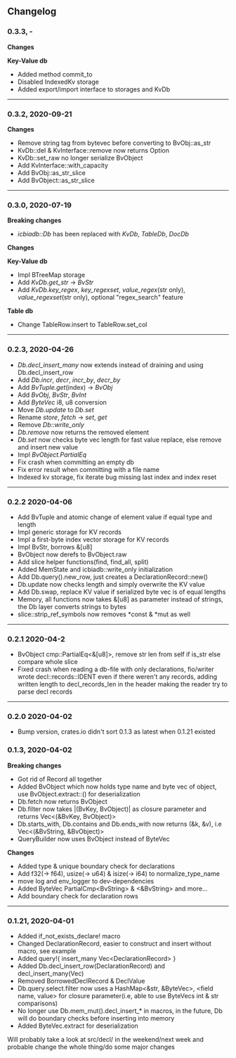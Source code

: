 ## Changelog

### 0.3.3, -

**Changes**

**Key-Value db**

* Added method commit_to
* Disabled IndexedKv storage
* Added export/import interface to storages and KvDb



---


### 0.3.2, 2020-09-21


**Changes**

* Remove string tag from bytevec before converting to BvObj::as_str
* KvDb::del & KvInterface::remove now returns Option<BvObject>
* KvDb::set_raw no longer serialize BvObject
* Add KvInterface::with_capacity
* Add BvObj::as_str_slice
* Add BvObject::as_str_slice


---


### 0.3.0, 2020-07-19


**Breaking changes**
* *icbiadb::Db* has been replaced with *KvDb*, *TableDb*, *DocDb*

**Changes**

**Key-Value db**

* Impl BTreeMap storage
* Add *KvDb.get_str* -> *BvStr*
* Add *KvDb.key_regex*, *key_regexset*, *value_regex*(str only), *value_regexset*(str only), optional "regex_search" feature


**Table db**
* Change TableRow.insert to TableRow.set_col


---


### 0.2.3, 2020-04-26


* *Db.decl_insert_many* now extends instead of draining and using Db.decl_insert_row
* Add *Db.incr*, *decr*, *incr_by*, *decr_by*
* Add *BvTuple.get*(index) -> *BvObj*
* Add *BvObj*, *BvStr*, *BvInt*
* Add *ByteVec* i8, u8 conversion
* Move *Db.update* to *Db.set*
* Rename *store*, *fetch* -> *set*, *get*
* Remove *Db::write_only*
* *Db.remove* now returns the removed element
* *Db.set* now checks byte vec length for fast value replace, else remove and insert new value
* Impl *BvObject.PartialEq*
* Fix crash when committing an empty db
* Fix error result when committing with a file name
* Indexed kv storage, fix iterate bug missing last index and index reset


---


### 0.2.2 2020-04-06


* Add BvTuple and atomic change of element value if equal type and length 
* Impl generic storage for KV records 
* Impl a first-byte index vector storage for KV records
* Impl BvStr, borrows &[u8]
* BvObject now derefs to BvObject.raw
* Add slice helper functions(find, find_all, split)
* Added MemState and icbiadb::write_only initialization
* Add Db.query().new_row, just creates a DeclarationRecord::new()
* Db.update now checks length and simply overwrite the KV value
* Add Db.swap, replace KV value if serialized byte vec is of equal lengths
* Memory, all functions now takes &[u8] as parameter instead of strings, the Db layer converts strings to bytes
* slice::strip_ref_symbols now removes \*const & \*mut as well


---


### 0.2.1 2020-04-2


* BvObject cmp::PartialEq<&[u8]>, remove str len from self if is_str else compare whole slice
* Fixed crash when reading a db-file with only declarations, fio/writer wrote decl::records::IDENT even if there weren't any records, adding written length to decl_records_len in the header making the reader try to parse decl records


---


### 0.2.0 2020-04-02

* Bump version, crates.io didn't sort 0.1.3 as latest when 0.1.21 existed


### 0.1.3, 2020-04-02


**Breaking changes**

* Got rid of Record all together
* Added BvObject which now holds type name and byte vec of object, use BvObject.extract::<type>() for deserialization
* Db.fetch now returns BvObject
* Db.filter now takes |(BvKey, BvObject)| as closure parameter and returns Vec<(&BvKey, BvObject)>
* Db.starts_with, Db.contains and Db.ends_with now returns (&k, &v), i.e Vec<(&BvString, &BvObject)>
* QueryBuilder now uses BvObject instead of ByteVec


**Changes**

* Added type & unique boundary check for declarations
* Add f32(-> f64), usize(-> u64) & isize(-> i64) to normalize_type_name
* move log and env_logger to dev-dependencies
* Added ByteVec PartialCmp\<BvString\> & \<&BvString\> and more...
* Add boundary check for declaration rows


---


### 0.1.21, 2020-04-01


* Added if_not_exists_declare! macro
* Changed DeclarationRecord, easier to construct and insert without macro, see example
* Added query!{ insert_many Vec\<DeclarationRecord\> }
* Added Db.decl_insert_row(DeclarationRecord) and decl_insert_many(Vec<DeclarationRecord>)
* Removed BorrowedDeclRecord & DeclValue
* Db.query.select.filter now uses a HashMap<&str, &ByteVec>, <field name, value> for closure parameter(i.e, able to use ByteVecs int & str comparisons)
* No longer use Db.mem_mut().decl_insert_* in macros, in the future, Db will do boundary checks before inserting into memory
* Added ByteVec.extract for deserialization


Will probably take a look at src/decl/ in the weekend/next week and probable change the whole thing/do some major changes



